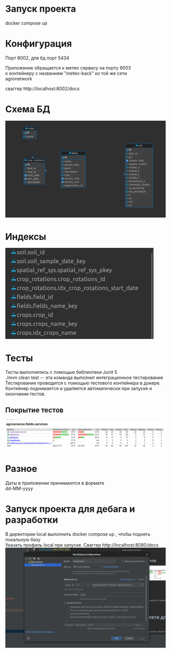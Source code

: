 # Запуск проекта

docker compose up

# Конфигурация

Порт 8002, для бд порт 5434

Приложение обращается к метео сервису на порту 8003  
к контейнеру с названием "meteo-back" из той же сети  
agronetwork

сваггер http://localhost:8002/docs

# Схема БД

![img.png](docs/dbSchema.png)

# Индексы

![img.png](docs/idx.png)

# Тесты

Тесты выполнялись с помощью библиотеки Junit 5  
./mvn clean test -- эта команда выполнит интеграционное тестирование  
Тестирование проводится с помощью тестового контейнера в докере.  
Контейнер поднимается и удаляется автоматически при запуске и окончании тестов.

## Покрытие тестов

![img.png](docs/tests.png)

# Разное

Даты в приложении принимаются в формате  
dd-MM-yyyy

# Запуск проекта для дебага и разработки

В директории local выполнить docker compose up , чтобы поднять локальную базу  
Указать профиль local при запуске. Сваггер http://localhost:8080/docs
![img.png](docs/local-profile.png)
